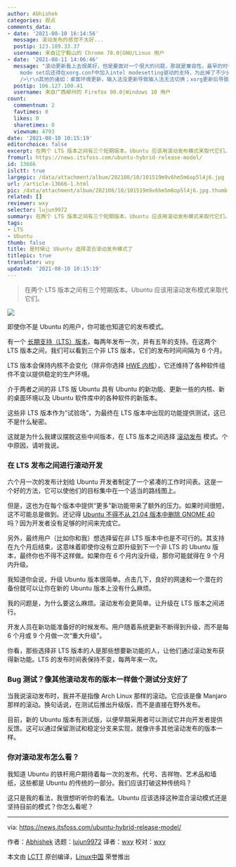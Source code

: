 ```yaml
---
author: Abhishek
categories: 观点
comments_data:
- date: '2021-08-10 16:14:56'
  message: 滚动发布的感觉不太好...
  postip: 123.189.33.37
  username: 来自辽宁鞍山的 Chrome 78.0|GNU/Linux 用户
- date: '2021-08-11 14:06:46'
  message: "滚动更新看上去很美好，但是要面对一个很大的问题，那就是兼容性。最早的时候用nv的闭源驱动下载安装配置好xorg.conf就行；后来有了kernel
    mode set后还得在xorg.conf中加入intel modesetting驱动的支持，为此掉了不少头发；现在又tm改了，内核里面已经没有CONFIG_DRM_I915_KMS了，开启的又是unstable，除了配置问题还得面临其他隐藏bug，我已经不知道怎么配了。<br
    />\r\n其他的诸如：桌面环境更新，输入法没更新导致输入法无法切换；xorg更新后导致唤醒黑屏等等"
  postip: 106.127.100.41
  username: 来自广西柳州的 Firefox 90.0|Windows 10 用户
count:
  commentnum: 2
  favtimes: 0
  likes: 0
  sharetimes: 0
  viewnum: 4793
date: '2021-08-10 10:15:19'
editorchoice: false
excerpt: 在两个 LTS 版本之间有三个短期版本。Ubuntu 应该用滚动发布模式来取代它们。
fromurl: https://news.itsfoss.com/ubuntu-hybrid-release-model/
id: 13666
islctt: true
largepic: /data/attachment/album/202108/10/101519m9v6hm5m6op5l4j6.jpg
url: /article-13666-1.html
pic: /data/attachment/album/202108/10/101519m9v6hm5m6op5l4j6.jpg.thumb.jpg
related: []
reviewer: wxy
selector: lujun9972
summary: 在两个 LTS 版本之间有三个短期版本。Ubuntu 应该用滚动发布模式来取代它们。
tags:
- LTS
- Ubuntu
thumb: false
title: 是时候让 Ubuntu 选择混合滚动发布模式了
titlepic: true
translator: wxy
updated: '2021-08-10 10:15:19'
---
```



> 
> 在两个 LTS 版本之间有三个短期版本。Ubuntu 应该用滚动发布模式来取代它们。
> 
> 
> 


![](/data/attachment/album/202108/10/101519m9v6hm5m6op5l4j6.jpg)


即使你不是 Ubuntu 的用户，你可能也知道它的发布模式。


有一个 [长期支持（LTS）版本](https://itsfoss.com/long-term-support-lts/)，每两年发布一次，并有五年的支持。在这两个 LTS 版本之间，我们可以看到三个非 LTS 版本，它们的发布时间间隔为 6 个月。


LTS 版本会保持内核不会变化（除非你选择 [HWE 内核](https://itsfoss.com/ubuntu-hwe-kernel/)），它还维持了各种软件组件不变以提供稳定的生产环境。


介于两者之间的非 LTS 版 Ubuntu 具有 Ubuntu 的新功能、更新一些的内核、新的桌面环境以及 Ubuntu 软件库中的各种软件的新版本。


这些非 LTS 版本作为“试验场”，为最终在 LTS 版本中出现的功能提供测试，这已不是什么秘密。


这就是为什么我建议摆脱这些中间版本，在 LTS 版本之间选择 [滚动发布](https://itsfoss.com/rolling-release/) 模式。个中原因，请听我说。


### 在 LTS 发布之间进行滚动开发


六个月一次的发布计划给 Ubuntu 开发者制定了一个紧凑的工作时间表。这是一个好的方法，它可以使他们的目标集中在一个适当的路线图上。


但是，这也为在每个版本中提供“更多”新功能带来了额外的压力。如果时间很短，这不可能总是做到。还记得 [Ubuntu 不得不从 21.04 版本中删除 GNOME 40](https://news.itsfoss.com/no-gnome-40-in-ubuntu-21-04/) 吗？因为开发者没有足够的时间来完成它。


另外，最终用户（比如你和我）想选择留在非 LTS 版本中也是不可行的。其支持在九个月后结束，这意味着即使你没有立即升级到下一个非 LTS 的 Ubuntu 版本，最终你也不得不这样做。如果你在 6 个月内没升级，那你可能就得在 9 个月内升级。


我知道你会说，升级 Ubuntu 版本很简单。点击几下，良好的网速和一个潜在的备份就可以让你在新的 Ubuntu 版本上没有什么麻烦。


我的问题是，为什么要这么麻烦。滚动发布会更简单。让升级在 LTS 版本之间进行。


开发人员在新功能准备好的时候发布。用户随着系统更新不断得到升级，而不是每 6 个月或 9 个月做一次“重大升级”。


你看，那些选择非 LTS 版本的人是那些想要新功能的人，让他们通过滚动发布获得新功能。LTS 的发布时间表保持不变，每两年来一次。


### Bug 测试？像其他滚动发布的版本一样做个测试分支好了


当我说滚动发布时，我并不是指像 Arch Linux 那样的滚动。它应该是像 Manjaro 那样的滚动。换句话说，在测试后推出升级版，而不是直接在野外发布。


目前，新的 Ubuntu 版本有测试版，以便早期采用者可以测试它并向开发者提供反馈。这可以通过保留测试和稳定分支来实现，就像许多其他滚动发布的版本一样。


### 你对滚动发布怎么看？


我知道 Ubuntu 的铁杆用户期待着每一次的发布。代号、吉祥物、艺术品和墙纸，这些都是 Ubuntu 的传统的一部分。我们应该打破这种传统吗？


这只是我的看法，我很想听听你的看法。Ubuntu 应该选择这种混合滚动模式还是坚持目前的模式？你怎么看呢？




---


via: <https://news.itsfoss.com/ubuntu-hybrid-release-model/>


作者：[Abhishek](https://news.itsfoss.com/author/root/) 选题：[lujun9972](https://github.com/lujun9972) 译者：[wxy](https://github.com/wxy) 校对：[wxy](https://github.com/wxy)


本文由 [LCTT](https://github.com/LCTT/TranslateProject) 原创编译，[Linux中国](https://linux.cn/) 荣誉推出